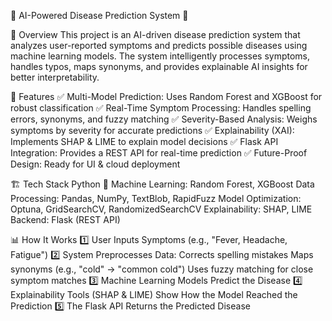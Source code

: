 🔬 AI-Powered Disease Prediction System 🚀

📌 Overview
This project is an AI-driven disease prediction system that analyzes user-reported symptoms and predicts possible diseases using machine learning models. The system intelligently processes symptoms, handles typos, maps synonyms, and provides explainable AI insights for better interpretability.

🎯 Features
✅ Multi-Model Prediction: Uses Random Forest and XGBoost for robust classification
✅ Real-Time Symptom Processing: Handles spelling errors, synonyms, and fuzzy matching
✅ Severity-Based Analysis: Weighs symptoms by severity for accurate predictions
✅ Explainability (XAI): Implements SHAP & LIME to explain model decisions
✅ Flask API Integration: Provides a REST API for real-time prediction
✅ Future-Proof Design: Ready for UI & cloud deployment

🏗️ Tech Stack
Python 🐍
Machine Learning: Random Forest, XGBoost
Data Processing: Pandas, NumPy, TextBlob, RapidFuzz
Model Optimization: Optuna, GridSearchCV, RandomizedSearchCV
Explainability: SHAP, LIME
Backend: Flask (REST API)

📊 How It Works
1️⃣ User Inputs Symptoms (e.g., "Fever, Headache, Fatigue")
2️⃣ System Preprocesses Data:
    Corrects spelling mistakes
    Maps synonyms (e.g., "cold" → "common cold")
    Uses fuzzy matching for close symptom matches
3️⃣ Machine Learning Models Predict the Disease
4️⃣ Explainability Tools (SHAP & LIME) Show How the Model Reached the Prediction
5️⃣ The Flask API Returns the Predicted Disease
